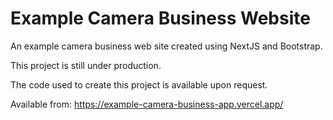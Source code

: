 # Example Camera Business Website

An example camera business web site created using NextJS and Bootstrap.

This project is still under production.

The code used to create this project is available upon request.

Available from: https://example-camera-business-app.vercel.app/
